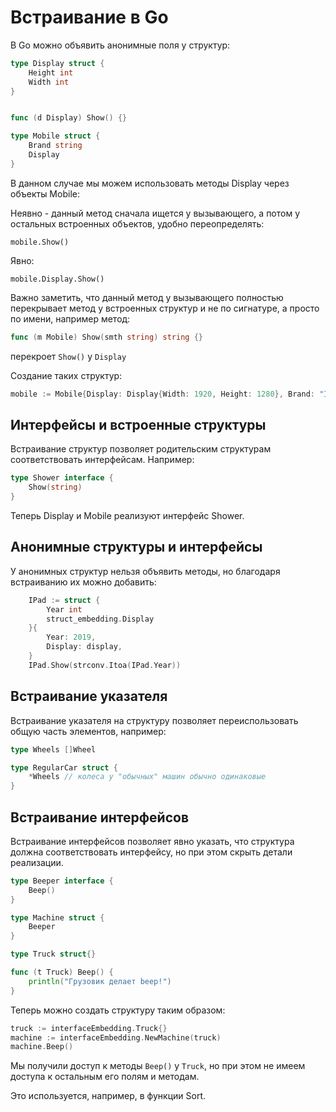 # Встраивание в Go

В Go можно объявить анонимные поля у структур:

```go
type Display struct {
    Height int 
    Width int
}


func (d Display) Show() {}

type Mobile struct {
    Brand string
    Display
}

```

В данном случае мы можем использовать методы Display через объекты Mobile:

Неявно - данный метод сначала ищется у вызывающего, а потом у остальных встроенных объектов, удобно переопределять:

`mobile.Show()`

Явно:

`mobile.Display.Show()`

Важно заметить, что данный метод у вызывающего полностью перекрывает метод у встроенных структур и не по сигнатуре, 
а просто по имени, например метод:

```go
func (m Mobile) Show(smth string) string {}
```

перекроет `Show()` у `Display`

Создание таких структур:

```go
mobile := Mobile{Display: Display{Width: 1920, Height: 1280}, Brand: "IPhone"}
```

## Интерфейсы и встроенные структуры

Встраивание структур позволяет родительским структурам соответствовать интерфейсам. Например:


```go
type Shower interface {
    Show(string)
}
```

Теперь Display и Mobile реализуют интерфейс Shower.


## Анонимные структуры и интерфейсы

У анонимных структур нельзя объявить методы, но благодаря встраиванию их можно добавить:

```go
	IPad := struct {
		Year int
		struct_embedding.Display
	}{
		Year: 2019,
		Display: display,
	}
	IPad.Show(strconv.Itoa(IPad.Year))
```


##  Встраивание указателя

Встраивание указателя на структуру позволяет переиспользовать общую часть элементов, например:

```go
type Wheels []Wheel

type RegularCar struct {
    *Wheels // колеса у "обычных" машин обычно одинаковые
} 
```


## Встраивание интерфейсов

Встраивание интерфейсов позволяет явно указать, что структура должна соответствовать интерфейсу, 
но при этом скрыть детали реализации.

```go
type Beeper interface {
	Beep()
}

type Machine struct {
	Beeper
}

type Truck struct{}

func (t Truck) Beep() {
	println("Грузовик делает beep!")
}
``` 

Теперь можно создать структуру таким образом:

```go
truck := interfaceEmbedding.Truck{}
machine := interfaceEmbedding.NewMachine(truck)
machine.Beep()
```

Мы получили доступ к методы `Beep()` у `Truck`, но при этом не имеем доступа к остальным его полям и методам.

Это используется, например, в функции Sort.
